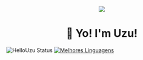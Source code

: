 <p align="center"><img src="https://media.tenor.com/lviRPgFV-R0AAAAC/satoru-gojo-gojo-vs-sukuna.gif"></p>
<h1 align="center"> 👋 Yo! I'm Uzu! </h1> 

![HelloUzu Status](https://github-readme-stats.vercel.app/api?username=hellouzu&theme=shadow_green&show_icons=true)
[![Melhores Linguagens](https://github-readme-stats.vercel.app/api/top-langs/?username=hellouzu&teme=shadow_green)](https://github.com/hellouzu/github-readme-stats)
